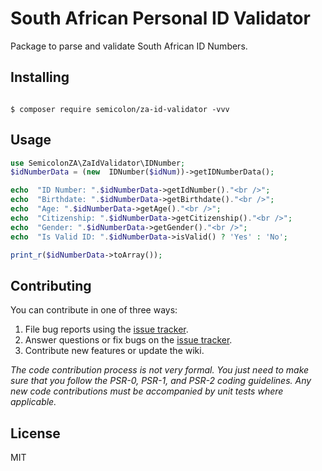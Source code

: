 # South African Personal ID Validator  
Package to parse and validate South African ID Numbers.</p>  
## Installing

```shell

$ composer require semicolon/za-id-validator -vvv

```

## Usage
```php
use SemicolonZA\ZaIdValidator\IDNumber;
$idNumberData = (new  IDNumber($idNum))->getIDNumberData();

echo  "ID Number: ".$idNumberData->getIdNumber()."<br />";
echo  "Birthdate: ".$idNumberData->getBirthdate()."<br />";
echo  "Age: ".$idNumberData->getAge()."<br />";
echo  "Citizenship: ".$idNumberData->getCitizenship()."<br />";
echo  "Gender: ".$idNumberData->getGender()."<br />";
echo  "Is Valid ID: ".$idNumberData->isValid() ? 'Yes' : 'No';

print_r($idNumberData->toArray());
```  

## Contributing
You can contribute in one of three ways:

1. File bug reports using the [issue tracker](https://github.com/semicolon/za-id-validator/issues).
2. Answer questions or fix bugs on the [issue tracker](https://github.com/semicolon/za-id-validator/issues).
3. Contribute new features or update the wiki.

_The code contribution process is not very formal. You just need to make sure that you follow the PSR-0, PSR-1, and PSR-2 coding guidelines. Any new code contributions must be accompanied by unit tests where applicable._

  

## License
MIT